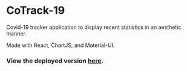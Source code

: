 # CoTrack-19

Covid-19 tracker application to display recent statistics in an aesthetic manner.

Made with React, ChartJS, and Material-UI.

### View the deployed version [here](https://cotrack-19.web.app/).
